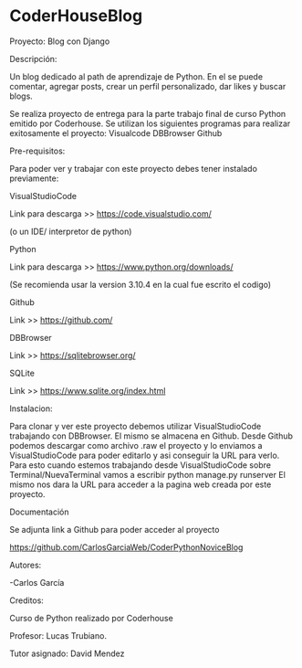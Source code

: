 # CoderHouseBlog
Proyecto: Blog con Django

Descripción:

Un blog dedicado al path de aprendizaje de Python. En el se puede comentar, agregar posts, crear un perfil personalizado, dar likes y buscar blogs.

Se realiza proyecto de entrega para la parte trabajo final de curso Python emitido por Coderhouse. Se utilizan los siguientes programas para realizar exitosamente el proyecto: Visualcode DBBrowser Github

Pre-requisitos:

Para poder ver y trabajar con este proyecto debes tener instalado previamente:

VisualStudioCode

Link para descarga >> https://code.visualstudio.com/

(o un IDE/ interpretor de python)

Python

Link para descarga >> https://www.python.org/downloads/

(Se recomienda usar la version 3.10.4 en la cual fue escrito el codigo)

Github

Link >> https://github.com/

DBBrowser

Link >> https://sqlitebrowser.org/

SQLite

Link >> https://www.sqlite.org/index.html

Instalacion:

Para clonar y ver este proyecto debemos utilizar VisualStudioCode trabajando con DBBrowser. El mismo se almacena en Github. Desde Github podemos descargar como archivo .raw el proyecto y lo enviamos a VisualStudioCode para poder editarlo y asi conseguir la URL para verlo. Para esto cuando estemos trabajando desde VisualStudioCode sobre Terminal/NuevaTerminal vamos a escribir python manage.py runserver El mismo nos dara la URL para acceder a la pagina web creada por este proyecto.

Documentación

Se adjunta link a Github para poder acceder al proyecto

https://github.com/CarlosGarciaWeb/CoderPythonNoviceBlog

Autores:

-Carlos García

Creditos:

Curso de Python realizado por Coderhouse

Profesor: Lucas Trubiano.

Tutor asignado: David Mendez
